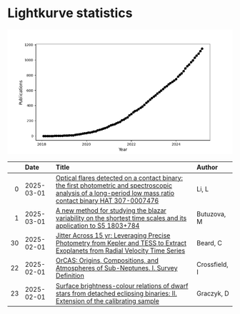 
<h1>Lightkurve statistics</h1>
  
![publications](lightkurve-publications.png)  
  
|    | Date       | Title                                                                                                                                                                                                                          | Author        |
|---:|:-----------|:-------------------------------------------------------------------------------------------------------------------------------------------------------------------------------------------------------------------------------|:--------------|
|  0 | 2025-03-01 | [Optical flares detected on a contact binary: the first photometric and spectroscopic analysis of a long-period low mass ratio contact binary HAT 307-0007476](https://ui.adsabs.harvard.edu/abs/2025MNRAS.537.2258L/abstract) | Li, L         |
|  1 | 2025-03-01 | [A new method for studying the blazar variability on the shortest time scales and its application to S5 1803+784](https://ui.adsabs.harvard.edu/abs/2025JHEAp..45...19B/abstract)                                              | Butuzova, M   |
| 30 | 2025-02-01 | [Jitter Across 15 yr: Leveraging Precise Photometry from Kepler and TESS to Extract Exoplanets from Radial Velocity Time Series](https://ui.adsabs.harvard.edu/abs/2025AJ....169...92B/abstract)                               | Beard, C      |
| 22 | 2025-02-01 | [OrCAS: Origins, Compositions, and Atmospheres of Sub-Neptunes. I. Survey Definition](https://ui.adsabs.harvard.edu/abs/2025AJ....169...89C/abstract)                                                                          | Crossfield, I |
| 23 | 2025-02-01 | [Surface brightness-colour relations of dwarf stars from detached eclipsing binaries: II. Extension of the calibrating sample](https://ui.adsabs.harvard.edu/abs/2025A&A...694A..65G/abstract)                                 | Graczyk, D    |
